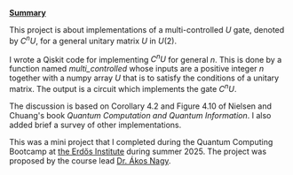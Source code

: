 **<ins> Summary </ins>**

This project is about implementations of a multi-controlled $U$ gate, denoted by $C^n U$, for a general unitary matrix $U$ in $U(2).$ 

I wrote a Qiskit code for implementing $C^n U$ for general $n$. This is done by a function named <em>multi_controlled</em> whose inputs are a positive integer $n$ together with a numpy array $U$ that is to satisfy the conditions of a unitary matrix. The output is a circuit which implements the gate $C^n U$. 

The discussion is based on Corollary 4.2 and Figure 4.10 of Nielsen and Chuang's book <em>Quantum Computation and Quantum Information</em>. I also added brief a survey of other implementations.  

This was a mini project that I completed during the Quantum Computing Bootcamp at [the Erdős Institute](https://www.erdosinstitute.org/) during summer 2025. The project was proposed by the course lead [Dr. Ákos Nagy](https://akosnagy.com/).
